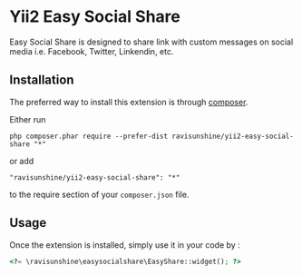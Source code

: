 Yii2 Easy Social Share
======================
Easy Social Share is designed to share link with custom messages on social media i.e. Facebook, Twitter, Linkendin, etc.

Installation
------------

The preferred way to install this extension is through [composer](http://getcomposer.org/download/).

Either run

```
php composer.phar require --prefer-dist ravisunshine/yii2-easy-social-share "*"
```

or add

```
"ravisunshine/yii2-easy-social-share": "*"
```

to the require section of your `composer.json` file.


Usage
-----

Once the extension is installed, simply use it in your code by  :

```php
<?= \ravisunshine\easysocialshare\EasyShare::widget(); ?>

